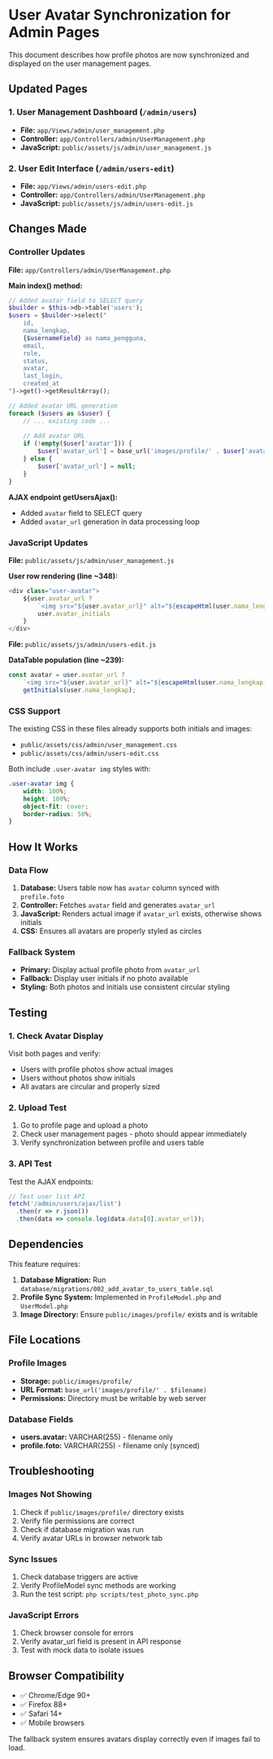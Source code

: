 # User Avatar Synchronization for Admin Pages

This document describes how profile photos are now synchronized and displayed on the user management pages.

## Updated Pages

### 1. User Management Dashboard (`/admin/users`)
- **File:** `app/Views/admin/user_management.php`
- **Controller:** `app/Controllers/admin/UserManagement.php`
- **JavaScript:** `public/assets/js/admin/user_management.js`

### 2. User Edit Interface (`/admin/users-edit`)
- **File:** `app/Views/admin/users-edit.php`  
- **Controller:** `app/Controllers/admin/UserManagement.php`
- **JavaScript:** `public/assets/js/admin/users-edit.js`

## Changes Made

### Controller Updates

**File:** `app/Controllers/admin/UserManagement.php`

**Main index() method:**
```php
// Added avatar field to SELECT query
$builder = $this->db->table('users');
$users = $builder->select("
    id,
    nama_lengkap,
    {$usernameField} as nama_pengguna,
    email,
    role,
    status,
    avatar,
    last_login,
    created_at
")->get()->getResultArray();

// Added avatar URL generation
foreach ($users as &$user) {
    // ... existing code ...
    
    // Add avatar URL
    if (!empty($user['avatar'])) {
        $user['avatar_url'] = base_url('images/profile/' . $user['avatar']);
    } else {
        $user['avatar_url'] = null;
    }
}
```

**AJAX endpoint getUsersAjax():**
- Added `avatar` field to SELECT query
- Added `avatar_url` generation in data processing loop

### JavaScript Updates

**File:** `public/assets/js/admin/user_management.js`

**User row rendering (line ~348):**
```javascript
<div class="user-avatar">
    ${user.avatar_url ? 
        `<img src="${user.avatar_url}" alt="${escapeHtml(user.nama_lengkap)}" />` : 
        user.avatar_initials
    }
</div>
```

**File:** `public/assets/js/admin/users-edit.js`

**DataTable population (line ~239):**
```javascript
const avatar = user.avatar_url ? 
    `<img src="${user.avatar_url}" alt="${escapeHtml(user.nama_lengkap)}" />` : 
    getInitials(user.nama_lengkap);
```

### CSS Support

The existing CSS in these files already supports both initials and images:

- `public/assets/css/admin/user_management.css`
- `public/assets/css/admin/users-edit.css`

Both include `.user-avatar img` styles with:
```css
.user-avatar img {
    width: 100%;
    height: 100%;
    object-fit: cover;
    border-radius: 50%;
}
```

## How It Works

### Data Flow

1. **Database:** Users table now has `avatar` column synced with `profile.foto`
2. **Controller:** Fetches `avatar` field and generates `avatar_url` 
3. **JavaScript:** Renders actual image if `avatar_url` exists, otherwise shows initials
4. **CSS:** Ensures all avatars are properly styled as circles

### Fallback System

- **Primary:** Display actual profile photo from `avatar_url`
- **Fallback:** Display user initials if no photo available
- **Styling:** Both photos and initials use consistent circular styling

## Testing

### 1. Check Avatar Display
Visit both pages and verify:
- Users with profile photos show actual images
- Users without photos show initials
- All avatars are circular and properly sized

### 2. Upload Test
1. Go to profile page and upload a photo
2. Check user management pages - photo should appear immediately
3. Verify synchronization between profile and users table

### 3. API Test
Test the AJAX endpoints:
```javascript
// Test user list API
fetch('/admin/users/ajax/list')
  .then(r => r.json())
  .then(data => console.log(data.data[0].avatar_url));
```

## Dependencies

This feature requires:

1. **Database Migration:** Run `database/migrations/002_add_avatar_to_users_table.sql`
2. **Profile Sync System:** Implemented in `ProfileModel.php` and `UserModel.php`
3. **Image Directory:** Ensure `public/images/profile/` exists and is writable

## File Locations

### Profile Images
- **Storage:** `public/images/profile/`
- **URL Format:** `base_url('images/profile/' . $filename)`
- **Permissions:** Directory must be writable by web server

### Database Fields
- **users.avatar:** VARCHAR(255) - filename only
- **profile.foto:** VARCHAR(255) - filename only (synced)

## Troubleshooting

### Images Not Showing
1. Check if `public/images/profile/` directory exists
2. Verify file permissions are correct
3. Check if database migration was run
4. Verify avatar URLs in browser network tab

### Sync Issues
1. Check database triggers are active
2. Verify ProfileModel sync methods are working
3. Run the test script: `php scripts/test_photo_sync.php`

### JavaScript Errors
1. Check browser console for errors
2. Verify avatar_url field is present in API response
3. Test with mock data to isolate issues

## Browser Compatibility

- ✅ Chrome/Edge 90+
- ✅ Firefox 88+  
- ✅ Safari 14+
- ✅ Mobile browsers

The fallback system ensures avatars display correctly even if images fail to load.

